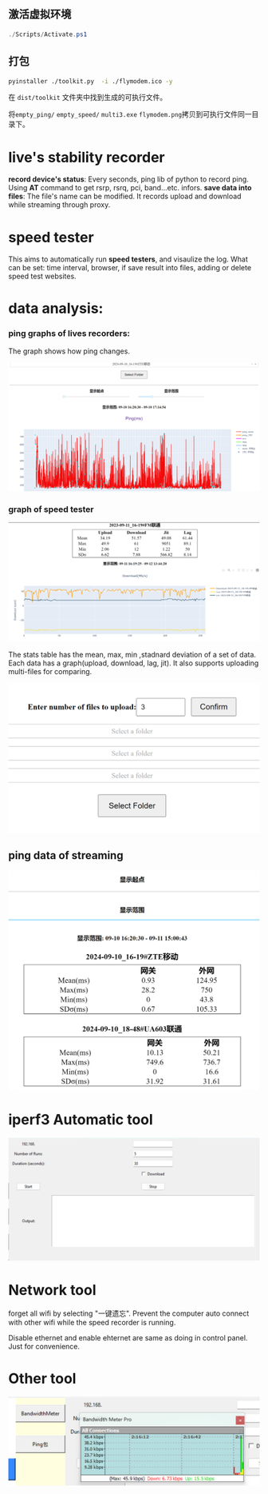 
## 激活虚拟环境

```ps1
./Scripts/Activate.ps1
```

## 打包

```sh
pyinstaller ./toolkit.py  -i ./flymodem.ico -y
```

在 `dist/toolkit` 文件夹中找到生成的可执行文件。

将`empty_ping/` `empty_speed/` `multi3.exe` `flymodem.png`拷贝到可执行文件同一目录下。


# live's stability recorder
**record device's status**: Every seconds, ping lib of python to record ping. Using **AT** command to get rsrp, rsrq, pci, band...etc. infors.
**save data into files**: The file's name can be modified. 
It records upload and download while streaming through proxy.

# speed tester
This aims to automatically run **speed testers**, and visaulize the log.
What can be set: time interval, browser, if save result into files, adding or delete speed test websites. 
    
# data analysis:

### ping graphs of lives recorders:

The graph shows how ping changes.




![alt text](ping.png)

### graph of speed tester




![alt text](image-1.png)

The stats table has the mean, max, min ,stadnard deviation of a set of data. Each data has a graph(upload, download, lag, jit). It also supports uploading multi-files for comparing. 

![alt text](image-2.png)

## ping data of streaming

![alt text](image-3.png)

# iperf3 Automatic tool

![alt text](image-4.png)

# Network tool

forget all wifi by selecting "一键遗忘". Prevent the computer auto connect with other wifi while the speed recorder is running. 

Disable ethernet and enable ehternet are same as doing in control panel. Just for convenience. 

# Other tool

![alt text](image-5.png)

